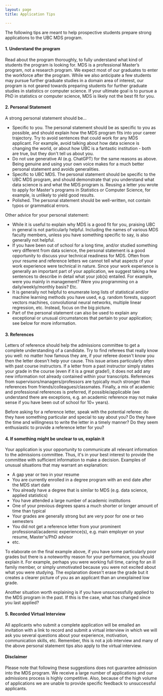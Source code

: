 ```yaml
---
layout: page
title: Application Tips

---
```


The following tips are meant to help prospective students prepare strong applications to the UBC MDS program.

#### 1. Understand the program

Read about the program thoroughly, to fully understand what kind of students the program is looking for. 
MDS is a professional Master’s program, not a research program. We expect most of our graduates to enter the workforce after the program.
While we also anticipate a few students may pursue further graduate studies in a domain area of interest, 
our program is not geared towards preparing students for further graduate studies in statistics or computer science. 
If your ultimate goal is to pursue a PhD in statistics or computer science, MDS is likely not the best fit for you.

#### 2. Personal Statement

A strong personal statement should be...
  - Specific to you. The personal statement should be as specific to you as possible, and should explain how the MDS program fits into your career trajectory. Try to avoid sentences that could work for any MDS applicant. For example, avoid talking about how data science is changing the world, or about how UBC is a fantastic institution - both are true, but they don't tell us about you.
  - Do not use generative AI (e.g. ChatGPT) for the same reasons as above. Being genuine and using your own voice makes for a much better personal statement and avoids generalities.
  - Specific to UBC MDS. The personal statement should be specific to the UBC MDS program, and should demonstrate that you understand what data science is and what the MDS program is. Reusing a letter you wrote to apply for Master's programs in Statistics or Computer Science, for example, is unlikely to yield good results.
  - Polished. The personal statement should be well-written, not contain typos or grammatical errors.

Other advice for your personal statement:
  - While it is useful to explain why MDS is a good fit for you, praising UBC in general is not particularly helpful. Including the names of various MDS faculty members, unless you have something specific to say, is also generally not helpful.
  - If you have been out of school for a long time, and/or studied something very different from data science, the personal statement is a good opportunity to discuss your technical readiness for MDS. Often from your resume and reference letters we cannot tell what aspects of your work experience were technical in nature. Since your work experience is generally an important part of your application, we suggest taking a few sentences to describe in detail what your job(s) entailed. For example, were you mainly in management? Were you programming on a daily/weekly/monthly basis? Etc.
  - It is generally not helpful to enumerate long lists of statistical and/or machine learning methods you have used, e.g. random forests, support vectors machines, convolutional neural networks, multiple linear regression, etc. Instead, focus on the big picture.
  - Part of the personal statement can also be used to explain any exceptional or unusual circumstances that pertain to your application; see below for more information.

#### 3. References

Letters of reference should help the admissions committee to get a complete understanding of a candidate. 
Try to find referees that really know you well:
no matter how famous they are, if your referee doesn't know you then the letter doesn't help your cause.
This issue arises particularly often with past course instructors.
If a letter from a past instructor simply states your grade in the course (even if it is a great grade!), 
it does not add any new information not already contained within your transcripts.
References from supervisors/managers/professors are typically much stronger than references from friends/colleagues/classmates. Finally, a mix of academic and professional references is preferred, if possible/applicable (we understand there are exceptions, e.g. an academic reference may not make sense if you have been out of school for 10+ years).

Before asking for a reference letter, speak with the potential referee: 
do they have something particular and special to say about you? Do they have the time and willingness to write the letter in a timely manner?
Do they seem enthusiastic to provide a reference letter for you?

#### 4. If something might be unclear to us, explain it

Your application is your opportunity to communicate all relevant information to the admissions committee. 
Thus, it's in your best interest to provide the committee with sufficient information to make a decision. Examples of unusual situations 
that may warrant an explanation:

- A gap year or two in your resume
- You are currently enrolled in a degree program with an end date after the MDS start date
- You already have a degree that is similar to MDS (e.g. data science, applied statistics)
- You have attended a large number of academic institutions
- One of your previous degrees spans a much shorter or longer amount of time than typical
- Your grades are generally strong but are very poor for one or two semesters
- You did not get a reference letter from your prominent professional/academic experience(s), e.g. main employer on your resume, Master's/PhD advisor
- etc.

To elaborate on the final example above, if you have some particularly poor grades but there is a noteworthy reason for your performance, you should explain it. For example, perhaps you were working full time, caring for an ill family member, or simply unmotivated because you were not excited about what you were studying. 
The explanation doesn't erase the grade but it creates a clearer picture of you as an applicant than an unexplained low grade. 

Another situation worth explaining is if you have unsuccessfully applied to the MDS program in the past. If this is the case, what has changed since you last applied?

#### 5. Recorded Virtual Interview

All applicants who submit a complete application will be emailed an invitation with a link to record and submit a virtual interview in which we will ask you several questions about your experience, motivation, communication skills, etc. Remember, this is not a job interview and many of the above personal statement tips also apply to the virtual interview.

#### Disclaimer

Please note that following these suggestions does not guarantee admission into the MDS program. We receive a large number of applications and our admissions process is highly competitive. Also, because of the high volume of applications we are unable to provide specific feedback to unsuccessful applicants.
